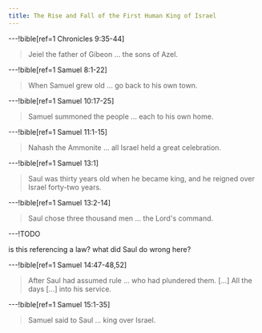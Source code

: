```yaml
---
title: The Rise and Fall of the First Human King of Israel
---
```


---!bible[ref=1 Chronicles 9:35-44]

> Jeiel the father of Gibeon ... the sons of Azel.

---!bible[ref=1 Samuel 8:1-22]

> When Samuel grew old ... go back to his own town.

---!bible[ref=1 Samuel 10:17-25]

> Samuel summoned the people ... each to his own home.

---!bible[ref=1 Samuel 11:1-15]

> Nahash the Ammonite ... all Israel held a great celebration.

---!bible[ref=1 Samuel 13:1]

> Saul was thirty years old when he became king, and he reigned over Israel forty-two years.

---!bible[ref=1 Samuel 13:2-14]

> Saul chose three thousand men ... the Lord's command.

---!TODO

is this referencing a law? what did Saul do wrong here?

---!bible[ref=1 Samuel 14:47-48,52]

> After Saul had assumed rule ... who had plundered them. [...] All the days [...] into his service.

---!bible[ref=1 Samuel 15:1-35]

> Samuel said to Saul ... king over Israel.
